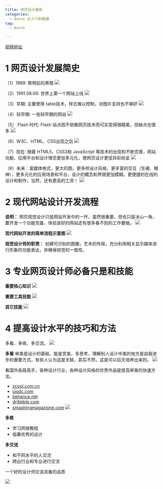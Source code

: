 ```yaml
---
title: 网页设计基础
categories:
  - Axure 从入门到精通
tag:
  - Axure

---
```



[视频地址](http://www.jikexueyuan.com/course/1896.html)

# 1 网页设计发展简史
（1）1989: 黎明前的黑暗
![](http://o7m5xjmtl.bkt.clouddn.com/5816f5e6decdde161f000000.png)

（2）1991.08.06: 世界上第一个网站上线
![](http://o7m5xjmtl.bkt.clouddn.com/5816f64cdecdde161f000002.png)

（3）早期: 主要使用 table技术，样式难以控制，对图片支持也不够好
![](http://o7m5xjmtl.bkt.clouddn.com/5816f6a1decdde161f000003.png)

（4）较早期: 一些较早期的网站
![](http://o7m5xjmtl.bkt.clouddn.com/5816f6c7decdde161f000004.png)

（5） Flash 时代: Flash 站点因不依赖网页技术而可实现得很精美，但缺点也很多
![](http://o7m5xjmtl.bkt.clouddn.com/5816f70bdecdde161f000005.png)

（6）W3C、HTML、CSS出现之后
![](http://o7m5xjmtl.bkt.clouddn.com/5816f73ddecdde161f000006.png)

（7）现在: 随着 HTML5、CSS3和 JavaScript 等技术的出现和不断完善，网站功能、应用平台和设计理念更加多元化，使网页设计更佳异彩纷呈
![](http://o7m5xjmtl.bkt.clouddn.com/5816f793decdde161f000007.png)

（8）未来：富媒体格式，更大的图，更多样设计风格，更丰富的交互（生硬、眼神），更多元化的应用场景和平台，设计的概念和界限更加模糊，更便捷的在线的设计和制作，当然，还有更高的工资！
![](http://o7m5xjmtl.bkt.clouddn.com/5816f80edecdde161f000008.png)


# 2 现代网站设计开发流程
**说明：** 网页视觉设计只是网站开发中的一环，虽然很重要，但也只是冰山一角，要开发一个功能完备、体验良好的网站还有很多看不到的工作要做。
![](http://o7m5xjmtl.bkt.clouddn.com/5816f867decdde161f000009.png)


**现代网站开发的简单流程示意图**
![](http://o7m5xjmtl.bkt.clouddn.com/5816f8aadecdde161f00000a.png)


**视觉设计师的职责：** 创建可识别的图像，艺术的外观，充分利用相关显示媒体进行形象的功能表达，并确保视觉的一致性。

# 3 专业网页设计师必备只是和技能
**重要核心知识**
![](http://o7m5xjmtl.bkt.clouddn.com/5816fa65decdde161f00000b.png)

**重要工具技能**
![](http://o7m5xjmtl.bkt.clouddn.com/5816fa7ddecdde161f00000c.png)

**其它技能**
![](http://o7m5xjmtl.bkt.clouddn.com/5816faa2decdde161f00000d.png)

# 4 提高设计水平的技巧和方法
多看、多练、多交流。
![](http://o7m5xjmtl.bkt.clouddn.com/5816facddecdde161f00000e.png)

**多看**
审美是设计的基础，能鉴赏美，多思考，理解别人设计中美的地方是自我进步的重要方式，有些人认为这是天赋，其实不然，这是可以后天培养出来的。
![](http://o7m5xjmtl.bkt.clouddn.com/5816fb4cdecdde161f00000f.png)

看国外各路高手，各种设计行业，各种设计风格的优秀作品是提高审美的快速方法。
- [zcool.com.cn](zcool.com.cn)
- [uisdc.com](uisdc.com)
- [behance.net](behance.net)
- [dribbble.com](dribbble.com)
- [smashingmagazione.com](smashingmagazione.com)
![](http://o7m5xjmtl.bkt.clouddn.com/5816fbfadecdde161f000010.png)

**多练**
+ 学习网络教程
+ 临摹优秀的设计

**多交流**
+ 和不同水平的人交流
+ 跨出行业和专业进行交流

一个好的设计师应该具备的品质

![](http://o7m5xjmtl.bkt.clouddn.com/5816fc5cdecdde161f000011.png)